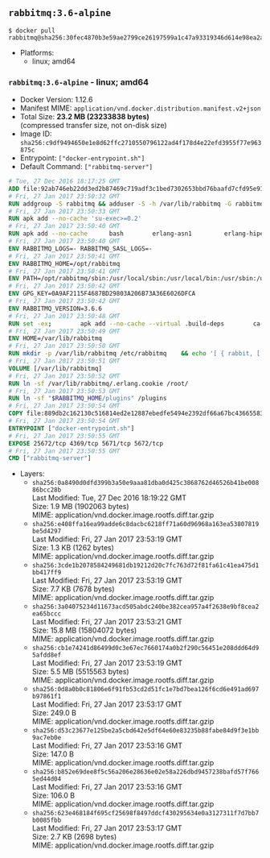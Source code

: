 ## `rabbitmq:3.6-alpine`

```console
$ docker pull rabbitmq@sha256:30fec4870b3e59ae2799ce26197599a1c47a93319346d614e98ea2a7b4f736a1
```

-	Platforms:
	-	linux; amd64

### `rabbitmq:3.6-alpine` - linux; amd64

-	Docker Version: 1.12.6
-	Manifest MIME: `application/vnd.docker.distribution.manifest.v2+json`
-	Total Size: **23.2 MB (23233838 bytes)**  
	(compressed transfer size, not on-disk size)
-	Image ID: `sha256:c9df9494650e1e8d62ffc2710550796122ad4f178d4e22efd3955f77e963875c`
-	Entrypoint: `["docker-entrypoint.sh"]`
-	Default Command: `["rabbitmq-server"]`

```dockerfile
# Tue, 27 Dec 2016 18:17:25 GMT
ADD file:92ab746eb22dd3ed2b87469c719adf3c1bed7302653bbd76baafd7cfd95e911e in / 
# Fri, 27 Jan 2017 23:50:32 GMT
RUN addgroup -S rabbitmq && adduser -S -h /var/lib/rabbitmq -G rabbitmq rabbitmq
# Fri, 27 Jan 2017 23:50:33 GMT
RUN apk add --no-cache 'su-exec>=0.2'
# Fri, 27 Jan 2017 23:50:40 GMT
RUN apk add --no-cache 		bash 		erlang-asn1 		erlang-hipe 		erlang-crypto 		erlang-eldap 		erlang-inets 		erlang-mnesia 		erlang 		erlang-os-mon 		erlang-public-key 		erlang-sasl 		erlang-ssl 		erlang-syntax-tools 		erlang-xmerl
# Fri, 27 Jan 2017 23:50:40 GMT
ENV RABBITMQ_LOGS=- RABBITMQ_SASL_LOGS=-
# Fri, 27 Jan 2017 23:50:41 GMT
ENV RABBITMQ_HOME=/opt/rabbitmq
# Fri, 27 Jan 2017 23:50:41 GMT
ENV PATH=/opt/rabbitmq/sbin:/usr/local/sbin:/usr/local/bin:/usr/sbin:/usr/bin:/sbin:/bin
# Fri, 27 Jan 2017 23:50:42 GMT
ENV GPG_KEY=0A9AF2115F4687BD29803A206B73A36E6026DFCA
# Fri, 27 Jan 2017 23:50:42 GMT
ENV RABBITMQ_VERSION=3.6.6
# Fri, 27 Jan 2017 23:50:48 GMT
RUN set -ex; 		apk add --no-cache --virtual .build-deps 		ca-certificates 		gnupg 		libressl 		tar 		xz 	; 		wget -O rabbitmq-server.tar.xz "https://www.rabbitmq.com/releases/rabbitmq-server/v${RABBITMQ_VERSION}/rabbitmq-server-generic-unix-${RABBITMQ_VERSION}.tar.xz"; 	wget -O rabbitmq-server.tar.xz.asc "https://www.rabbitmq.com/releases/rabbitmq-server/v${RABBITMQ_VERSION}/rabbitmq-server-generic-unix-${RABBITMQ_VERSION}.tar.xz.asc"; 		export GNUPGHOME="$(mktemp -d)"; 	gpg --keyserver ha.pool.sks-keyservers.net --recv-keys "$GPG_KEY"; 	gpg --batch --verify rabbitmq-server.tar.xz.asc rabbitmq-server.tar.xz; 	rm -r "$GNUPGHOME" rabbitmq-server.tar.xz.asc; 		mkdir -p "$RABBITMQ_HOME"; 	tar 		--extract 		--verbose 		--file rabbitmq-server.tar.xz 		--directory "$RABBITMQ_HOME" 		--strip-components 1 	; 	rm rabbitmq-server.tar.xz; 		grep -qE '^SYS_PREFIX=\$\{RABBITMQ_HOME\}$' "$RABBITMQ_HOME/sbin/rabbitmq-defaults"; 	sed -ri 's!^(SYS_PREFIX=).*$!\1!g' "$RABBITMQ_HOME/sbin/rabbitmq-defaults"; 	grep -qE '^SYS_PREFIX=$' "$RABBITMQ_HOME/sbin/rabbitmq-defaults"; 		apk del .build-deps
# Fri, 27 Jan 2017 23:50:49 GMT
ENV HOME=/var/lib/rabbitmq
# Fri, 27 Jan 2017 23:50:50 GMT
RUN mkdir -p /var/lib/rabbitmq /etc/rabbitmq 	&& echo '[ { rabbit, [ { loopback_users, [ ] } ] } ].' > /etc/rabbitmq/rabbitmq.config 	&& chown -R rabbitmq:rabbitmq /var/lib/rabbitmq /etc/rabbitmq 	&& chmod -R 777 /var/lib/rabbitmq /etc/rabbitmq
# Fri, 27 Jan 2017 23:50:51 GMT
VOLUME [/var/lib/rabbitmq]
# Fri, 27 Jan 2017 23:50:52 GMT
RUN ln -sf /var/lib/rabbitmq/.erlang.cookie /root/
# Fri, 27 Jan 2017 23:50:53 GMT
RUN ln -sf "$RABBITMQ_HOME/plugins" /plugins
# Fri, 27 Jan 2017 23:50:54 GMT
COPY file:889db2c162130c516814ed2e12887ebedfe5494e2392df66a67bc436655833fa in /usr/local/bin/ 
# Fri, 27 Jan 2017 23:50:54 GMT
ENTRYPOINT ["docker-entrypoint.sh"]
# Fri, 27 Jan 2017 23:50:55 GMT
EXPOSE 25672/tcp 4369/tcp 5671/tcp 5672/tcp
# Fri, 27 Jan 2017 23:50:55 GMT
CMD ["rabbitmq-server"]
```

-	Layers:
	-	`sha256:0a8490d0dfd399b3a50e9aaa81dba0d425c3868762d46526b41be00886bcc28b`  
		Last Modified: Tue, 27 Dec 2016 18:19:22 GMT  
		Size: 1.9 MB (1902063 bytes)  
		MIME: application/vnd.docker.image.rootfs.diff.tar.gzip
	-	`sha256:e408ffa16ea99adde6c8dacbc6218ff71a60d96968a163ea53807819be5d4297`  
		Last Modified: Fri, 27 Jan 2017 23:53:19 GMT  
		Size: 1.3 KB (1262 bytes)  
		MIME: application/vnd.docker.image.rootfs.diff.tar.gzip
	-	`sha256:3cde1b2078584249681db19212d20c7fc763d72f81fa61c41ea475d1bb417ff9`  
		Last Modified: Fri, 27 Jan 2017 23:53:19 GMT  
		Size: 7.7 KB (7678 bytes)  
		MIME: application/vnd.docker.image.rootfs.diff.tar.gzip
	-	`sha256:3a04075234d11673acd505abdc240be382cea957a4f2638e9bf8cea2ea65bccc`  
		Last Modified: Fri, 27 Jan 2017 23:53:21 GMT  
		Size: 15.8 MB (15804072 bytes)  
		MIME: application/vnd.docker.image.rootfs.diff.tar.gzip
	-	`sha256:cb1e74241d86499d0c3e67ec7660174a0b2f290c56451e208ddd64d95afdd8ef`  
		Last Modified: Fri, 27 Jan 2017 23:53:19 GMT  
		Size: 5.5 MB (5515563 bytes)  
		MIME: application/vnd.docker.image.rootfs.diff.tar.gzip
	-	`sha256:0d8a0b0c81806e6f91fb53cd2d51fc1e7bd7bea126f6cd6e491ad697b97861f1`  
		Last Modified: Fri, 27 Jan 2017 23:53:17 GMT  
		Size: 249.0 B  
		MIME: application/vnd.docker.image.rootfs.diff.tar.gzip
	-	`sha256:d53c23677e125be2a5cbd642e5df64e60e83235b88fabe84d9f3e1bb9ac7eb0e`  
		Last Modified: Fri, 27 Jan 2017 23:53:16 GMT  
		Size: 147.0 B  
		MIME: application/vnd.docker.image.rootfs.diff.tar.gzip
	-	`sha256:b852e69dee8f5c56a206e28636e02e58a226dbd9457238bafd57f7665ed44d04`  
		Last Modified: Fri, 27 Jan 2017 23:53:16 GMT  
		Size: 106.0 B  
		MIME: application/vnd.docker.image.rootfs.diff.tar.gzip
	-	`sha256:623e468184f695cf25698f8497ddcf430295634e0a3127311f7d7bb7b0085fbb`  
		Last Modified: Fri, 27 Jan 2017 23:53:17 GMT  
		Size: 2.7 KB (2698 bytes)  
		MIME: application/vnd.docker.image.rootfs.diff.tar.gzip
